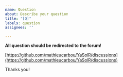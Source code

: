 ```yaml
---
name: Question
about: Describe your question
title: "[Q]"
labels: question
assignees: ''

---
```


**All question should be redirected to the forum!**

[https://github.com/mathieucarbou/YaSolR/discussions](https://github.com/mathieucarbou/YaSolR/discussions)

Thanks you!
